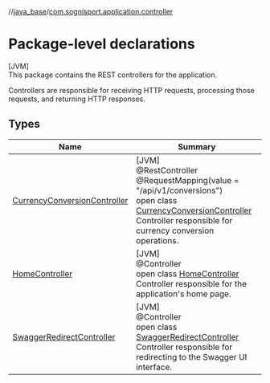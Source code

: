 //[java_base](../../index.md)/[com.sognisport.application.controller](index.md)

# Package-level declarations

[JVM]\
This package contains the REST controllers for the application. 

 Controllers are responsible for receiving HTTP requests, processing those requests, and returning HTTP responses.

## Types

| Name | Summary |
|---|---|
| [CurrencyConversionController](-currency-conversion-controller/index.md) | [JVM]<br>@RestController<br>@RequestMapping(value = &quot;/api/v1/conversions&quot;)<br>open class [CurrencyConversionController](-currency-conversion-controller/index.md)<br>Controller responsible for currency conversion operations. |
| [HomeController](-home-controller/index.md) | [JVM]<br>@Controller<br>open class [HomeController](-home-controller/index.md)<br>Controller responsible for the application's home page. |
| [SwaggerRedirectController](-swagger-redirect-controller/index.md) | [JVM]<br>@Controller<br>open class [SwaggerRedirectController](-swagger-redirect-controller/index.md)<br>Controller responsible for redirecting to the Swagger UI interface. |
